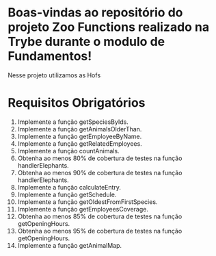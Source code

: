 # Boas-vindas ao repositório do projeto Zoo Functions realizado na Trybe durante o modulo de Fundamentos!
   Nesse projeto utilizamos as Hofs

# Requisitos Obrigatórios

<ol>
<li>Implemente a função getSpeciesByIds.</li>
<li>Implemente a função getAnimalsOlderThan.</li>
<li>Implemente a função getEmployeeByName.</li>
<li>Implemente a função getRelatedEmployees.</li>
<li>Implemente a função countAnimals.</li>
<li>Obtenha ao menos 80% de cobertura de testes na função handlerElephants.</li>
<li>Obtenha ao menos 90% de cobertura de testes na função handlerElephants.</li>
<li>Implemente a função calculateEntry.</li>
<li>Implemente a função getSchedule.</li>
<li>Implemente a função getOldestFromFirstSpecies.</li>
<li>Implemente a função getEmployeesCoverage.</li>
<li>Obtenha ao menos 85% de cobertura de testes na função getOpeningHours.</li>
<li>Obtenha ao menos 95% de cobertura de testes na função getOpeningHours.</li>
<li>Implemente a função getAnimalMap.</li>
</ol>
